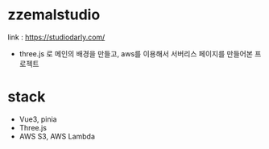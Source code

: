 # zzemalstudio

link : https://studiodarly.com/

- three.js 로 메인의 배경을 만들고, aws를 이용해서 서버리스 페이지를 만들어본 프로젝트

# stack

- Vue3, pinia
- Three.js
- AWS S3, AWS Lambda
